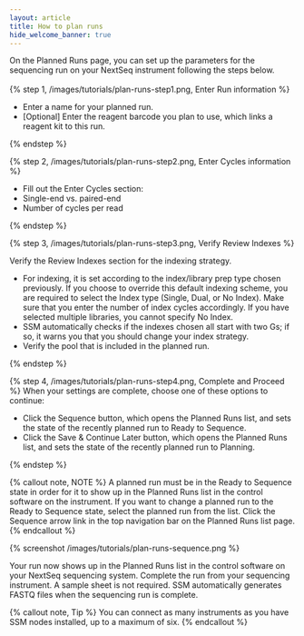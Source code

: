 ```yaml
---
layout: article
title: How to plan runs
hide_welcome_banner: true
---
```


On the Planned Runs page, you can set up the parameters for the sequencing run on your NextSeq instrument following the steps below.
<br />
<br />
{% step 1, /images/tutorials/plan-runs-step1.png, Enter Run information %}

- Enter a name for your planned run.
- [Optional] Enter the reagent barcode you plan to use, which links a reagent kit to this run.

{% endstep %}

{% step 2, /images/tutorials/plan-runs-step2.png, Enter Cycles information %}

- Fill out the Enter Cycles section:
- Single-end vs. paired-end
- Number of cycles per read

{% endstep %}

{% step 3, /images/tutorials/plan-runs-step3.png, Verify Review Indexes %}

Verify the Review Indexes section for the indexing strategy. 

- For indexing, it is set according to the index/library prep type chosen previously. If you choose to override this default indexing scheme, you are required to select the Index type (Single, Dual, or No Index). Make sure that you enter the number of index cycles accordingly. If you have selected multiple libraries, you cannot specify No Index.
- SSM automatically checks if the indexes chosen all start with two Gs; if so, it warns you that you should change your index strategy.
- Verify the pool that is included in the planned run.

{% endstep %}

{% step 4, /images/tutorials/plan-runs-step4.png, Complete and Proceed %}
When your settings are complete, choose one of these options to continue:

- Click the Sequence button, which opens the Planned Runs list, and sets the state of the recently planned run to Ready to Sequence.
- Click the Save & Continue Later button, which opens the Planned Runs list, and sets the state of the recently planned run to Planning.

{% endstep %}

{% callout note, NOTE %}
A planned run must be in the Ready to Sequence state in order for it to show up in the Planned Runs list in the control software on the instrument.
If you want to change a planned run to the Ready to Sequence state, select the planned run from the list. Click the Sequence arrow link in the top navigation bar on the Planned Runs list page.
{% endcallout %}

{% screenshot /images/tutorials/plan-runs-sequence.png %}

Your run now shows up in the Planned Runs list in the control software on your NextSeq sequencing system. Complete the run from your sequencing instrument. A sample sheet is not required. SSM automatically generates FASTQ files when the sequencing run is complete.

{% callout note, Tip %}
You can connect as many instruments as you have SSM nodes installed, up to a maximum of six.
{% endcallout %}

